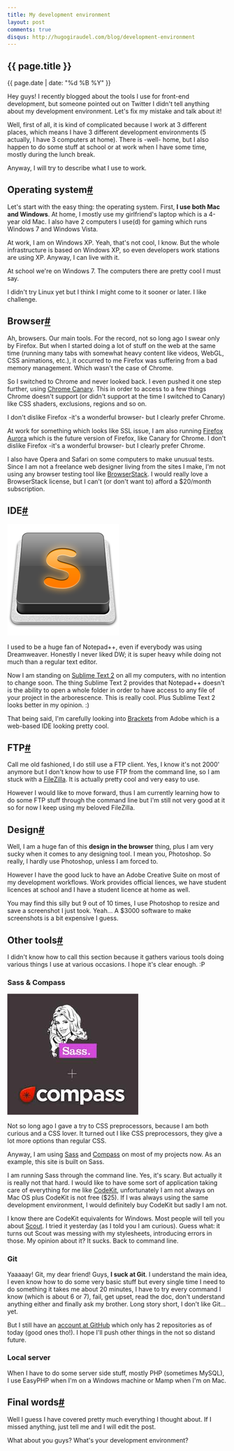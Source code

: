 ```yaml
---
title: My development environment
layout: post
comments: true
disqus: http://hugogiraudel.com/blog/development-environment
---
```

<section>          
<h1>{{ page.title }}</h1>
<p class="date">{{ page.date | date: "%d %B %Y" }}</p>

<p>Hey guys! I recently blogged about the tools I use for front-end development, but someone pointed out on Twitter I didn't tell anything about my development environment. Let's fix my mistake and talk about it!</p>

<p>Well, first of all, it is kind of complicated because I work at 3 different places, which means I have 3 different development environments (5 actually, I have 3 computers at home). There is -well- home, but I also happen to do some stuff at school or at work when I have some time, mostly during the lunch break.</p>

<p>Anyway, I will try to describe what I use to work.</p>

</section>

<section id="os">
<h2>Operating system<a href="#os" class="section-anchor">#</a></h2>

<p>Let's start with the easy thing: the operating system. First, <strong>I use both Mac and Windows</strong>. At home, I mostly use my girlfriend's laptop which is a 4-year old Mac. I also have 2 computers I use(d) for gaming which runs Windows 7 and Windows Vista.</p>

<p>At work, I am on Windows XP. Yeah, that's not cool, I know. But the whole infrastructure is based on Windows XP, so even developers work stations are using XP. Anyway, I can live with it.</p>

<p>At school we're on Windows 7. The computers there are pretty cool I must say.</p>
<p>I didn't try Linux yet but I think I might come to it sooner or later. I like challenge.</p>

</section>

<section id="browser">
<h2>Browser<a href="#browser" class="section-anchor">#</a></h2>

<p>Ah, browsers. Our main tools. For the record, not so long ago I swear only by Firefox. But when I started doing a lot of stuff on the web at the same time (running many tabs with somewhat heavy content like videos, WebGL, CSS animations, etc.), it occurred to me Firefox was suffering from a bad memory management. Which wasn't the case of Chrome.</p>

<p>So I switched to Chrome and never looked back. I even pushed it one step further, using <a href="https://www.google.com/intl/en/chrome/browser/canary.html">Chrome Canary</a>. This in order to access to a few things Chrome doesn't support (or didn't support at the time I switched to Canary) like CSS shaders, exclusions, regions and so on.</p>

<p class="pull-quote--right">I don't dislike Firefox -it's a wonderful browser- but I clearly prefer Chrome.</p>

<p>At work for something which looks like SSL issue, I am also running <a href="http://www.mozilla.org/fr/firefox/channel/">Firefox Aurora</a> which is the future version of Firefox, like Canary for Chrome. I don't dislike Firefox -it's a wonderful browser- but I clearly prefer Chrome.</p>

<p>I also have Opera and Safari on some computers to make unusual tests. Since I am not a freelance web designer living from the sites I make, I'm not using any browser testing tool like <a href="http://www.browserstack.com/">BrowserStack</a>. I would really love a BrowserStack license, but I can't (or don't want to) afford a $20/month subscription.</p>
</section>

<section id="ide">
<h2>IDE<a href="#ide" class="section-anchor">#</a></h2>

<img src="/images/development-environment__sublime-text.png" alt="Sublime Text 2" class="pull-image--right">

<p>I used to be a huge fan of Notepad++, even if everybody was using Dreamweaver. Honestly I never liked DW; it is super heavy while doing not much than a regular text editor.</p>

<p>Now I am standing on <a href="http://www.sublimetext.com/2">Sublime Text 2</a> on all my computers, with no intention to change soon. The thing Sublime Text 2 provides that Notepad++ doesn't is the ability to open a whole folder in order to have access to any file of your project in the arborescence. This is really cool. Plus Sublime Text 2 looks better in my opinion. :)</p> 

<p>That being said, I'm carefully looking into <a href="http://brackets.io/">Brackets</a> from Adobe which is a web-based IDE looking pretty cool.</p>
</section>

<section id="ftp">
<h2>FTP<a href="#ftp" class="section-anchor">#</a></h2>

<p>Call me old fashioned, I do still use a FTP client. Yes, I know it's not 2000' anymore but I don't know how to use FTP from the command line, so I am stuck with a <a href="http://filezilla-project.org/">FileZilla</a>. It is actually pretty cool and very easy to use.</p>

<p>However I would like to move forward, thus I am currently learning how to do some FTP stuff through the command line but I'm still not very good at it so for now I keep using my beloved FileZilla.</p>
</section>

<section id="design">
<h2>Design<a href="#design" class="section-anchor">#</a></h2>

<p>Well, I am a huge fan of this <strong>design in the browser</strong> thing, plus I am very sucky when it comes to any designing tool. I mean you, Photoshop. So really, I hardly use Photoshop, unless I am forced to.</p>

<p>However I have the good luck to have an Adobe Creative Suite on most of my development workflows. Work provides official liences, we have student licences at school and I have a student licence at home as well.</p>

<p>You may find this silly but 9 out of 10 times, I use Photoshop to resize and save a screenshot I just took. Yeah... A $3000 software to make screenshots is a bit expensive I guess.</p>
</section>

<section id="tools">
<h2>Other tools<a href="#tools" class="section-anchor">#</a></h2>

<p>I didn't know how to call this section because it gathers various tools doing various things I use at various occasions. I hope it's clear enough. :P</p>

<h3>Sass &amp; Compass</h3>

<img src="/images/development-environment__sass-compass.jpg" alt="Sass and Compass" class="pull-image--right">

<p>Not so long ago I gave a try to CSS preprocessors, because I am both curious and a CSS lover. It turned out I like CSS preprocessors, they give a lot more options than regular CSS.</p>

<p>Anyway, I am using <a href="http://sass-lang.com/">Sass</a> and <a href="http://compass-style.org/">Compass</a> on most of my projects now. As an example, this site is built on Sass.</p>

<p>I am running Sass through the command line. Yes, it's scary. But actually it is really not that hard. I would like to have some sort of application taking care of everything for me like <a href="http://incident57.com/codekit/">CodeKit</a>, unfortunately I am not always on Mac OS plus CodeKit is not free ($25). If I was always using the same development environment, I would definitely buy CodeKit but sadly I am not.</p>

<p>I know there are CodeKit equivalents for Windows. Most people will tell you about <a href="http://mhs.github.com/scout-app/">Scout</a>. I tried it yesterday (as I told you I am curious). Guess what: it turns out Scout was messing with my stylesheets, introducing errors in those. My opinion about it? It sucks. Back to command line.</p>

<h3>Git</h3>

<p>Yaaaaay! Git, my dear friend! Guys, <strong>I suck at Git</strong>. I understand the main idea, I even know how to do some very basic stuff but every single time I need to do something it takes me about 20 minutes, I have to try every command I know (which is about 6 or 7), fail, get upset, read the doc, don't understand anything either and finally ask my brother. Long story short, I don't like Git... yet.</p>

<p>But I still have an <a href="https://github.com/HugoGiraudel">account at GitHub</a> which only has 2 repositories as of today (good ones tho!). I hope I'll push other things in the not so distand future.</p>

<h3>Local server</h3>

<p>When I have to do some server side stuff, mostly PHP (sometimes MySQL), I use EasyPHP when I'm on a Windows machine or Mamp when I'm on Mac.</p>
</section>

<section id="final-words">
<h2>Final words<a href="#final-words" class="section-anchor">#</a></h2>

<p>Well I guess I have covered pretty much everything I thought about. If I missed anything, just tell me and I will edit the post.</p>

<p>What about you guys? What's your development environment?</p>
</section>